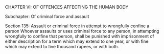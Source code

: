 CHAPTER VI: OF OFFENCES AFFECTING THE HUMAN BODY

Subchapter: Of criminal force and assault

Section 135: Assault or criminal force in attempt to wrongfully confine a person
Whoever assaults or uses criminal force to any person, in attempting wrongfully to confine that person, shall be punished with imprisonment of either description for a term which may extend to one year, or with fine which may extend to five thousand rupees, or with both.



